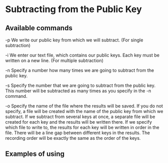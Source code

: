 # Subtracting from the Public Key


## Available commands

-p We write our public key from which we will subtract. (For single subtraction)

-i We enter our text file, which contains our public keys. Each key must be written on a new line. (For multiple subtraction)

-n Specify a number how many times we are going to subtract from the public key.

-s Specify the number that we are going to subtract from the public key. This number will be subtracted as many times as you specify in the -n command.

-o Specify the name of the file where the results will be saved. If you do not specify, a file will be created with the name of the public key from which we subtract. If we subtract from several keys at once, a separate file will be created for each key and the results will be written there. If we specify which file to write to, the results for each key will be written in order in the file. There will be a line gap between different keys in the results. The recording order will be exactly the same as the order of the keys.


## Examples of using
